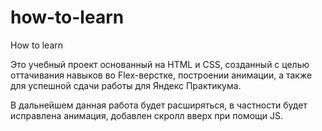 # how-to-learn
How to learn

Это учебный проект основанный на HTML и CSS, созданный с целью оттачивания навыков во Flex-верстке, построении анимации, а также для успешной сдачи работы для Яндекс Практикума.

В дальнейшем данная работа будет расширяться, в частности будет исправлена анимация, добавлен скролл вверх при помощи JS. 
